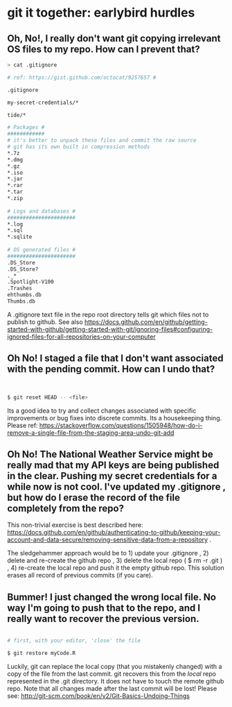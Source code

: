 

git it together: earlybird hurdles
===

## Oh, No!, I really don't want git copying irrelevant OS files to my repo. How can I prevent that?

```bash
> cat .gitignore

# ref: https://gist.github.com/octocat/9257657 #

.gitignore

my-secret-credentials/*

tide/*

# Packages #
############
# it's better to unpack these files and commit the raw source
# git has its own built in compression methods
*.7z
*.dmg
*.gz
*.iso
*.jar
*.rar
*.tar
*.zip
 
# Logs and databases #
######################
*.log
*.sql
*.sqlite
 
# OS generated files #
######################
.DS_Store
.DS_Store?
._*
.Spotlight-V100
.Trashes
ehthumbs.db
Thumbs.db

```


A .gitignore text file in the repo root directory tells git which files not to publish to github. See also https://docs.github.com/en/github/getting-started-with-github/getting-started-with-git/ignoring-files#configuring-ignored-files-for-all-repositories-on-your-computer 


## Oh No! I staged a file that I don't want associated with the pending commit. How can I undo that?

```bash


$ git reset HEAD -- <file>


```

Its a good idea to try and collect changes associated with specific improvements or bug fixes into discrete commits. Its a housekeeping thing. Please ref: https://stackoverflow.com/questions/1505948/how-do-i-remove-a-single-file-from-the-staging-area-undo-git-add




## Oh No! The National Weather Service might be really mad that my API keys are being published in the clear. Pushing my secret credentials for a while now is not cool. I've updated my .gitignore , but how do I erase the record of the file completely from the repo?

This non-trivial exercise is best described here: https://docs.github.com/en/github/authenticating-to-github/keeping-your-account-and-data-secure/removing-sensitive-data-from-a-repository .

The sledgehammer approach would be to 1) update your .gitignore , 2) delete and re-create the github repo , 3) delete the local repo ( $ rm -r .git ) , 4) re-create the local repo and push it the empty github repo. This solution erases all record of previous commits (if you care).



## Bummer! I just changed the wrong local file. No way I'm going to push that to the repo, and I really want to recover the previous version.

```bash

# first, with your editor, 'close' the file

$ git restore myCode.R


```

Luckily, git can replace the local copy (that you mistakenly changed) with a copy of the file from the last commit. git recovers this from the *local* repo represented in the .git directory. It does not have to touch the remote github repo. Note that all changes made after the last commit will be lost! Please see: http://git-scm.com/book/en/v2/Git-Basics-Undoing-Things 





